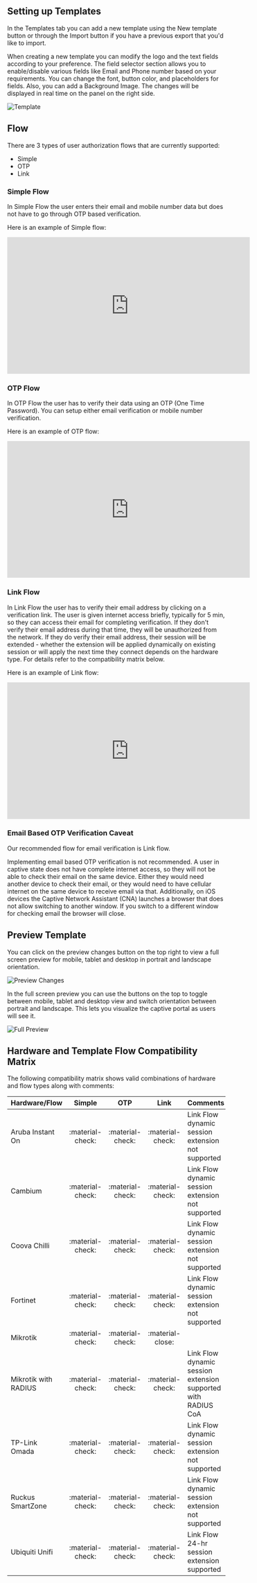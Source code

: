 ## Setting up Templates

In the Templates tab you can add a new template using the New template button or through the Import button if you have a previous export that you'd like to import.

When creating a new template you can modify the logo and the text fields according to your preference. The field selector section allows you to enable/disable various fields like Email and Phone number based on your requirements. You can change the font, button color, and placeholders for fields. Also, you can add a Background Image. The changes will be displayed in real time on the panel on the right side.

![Template](assets/images/template.png)

## Flow

There are 3 types of user authorization flows that are currently supported:

 - Simple
 - OTP
 - Link

### Simple Flow

In Simple Flow the user enters their email and mobile number data but does not have to go through OTP based verification.

Here is an example of Simple flow:

<iframe width="560" height="315" 
    src="https://www.youtube.com/embed/K6QrtRPBBg4" 
    frameborder="0" allowfullscreen>
</iframe>

### OTP Flow

In OTP Flow the user has to verify their data using an OTP (One Time Password). You can setup either email verification or mobile number verification.

Here is an example of OTP flow:

<iframe width="560" height="315" 
    src="https://www.youtube.com/embed/yRG6ERp7FDg" 
    frameborder="0" allowfullscreen>
</iframe>

### Link Flow

In Link Flow the user has to verify their email address by clicking on a verification link. The user is given internet access briefly, typically for 5 min, so they can access their email for completing verification. If they don't verify their email address during that time, they will be unauthorized from the network. If they do verify their email address, their session will be extended - whether the extension will be applied dynamically on existing session or will apply the next time they connect depends on the hardware type. For details refer to the compatibility matrix below.

Here is an example of Link flow:

<iframe width="560" height="315" 
    src="https://www.youtube.com/embed/MrXu8W95FNA" 
    frameborder="0" allowfullscreen>
</iframe>

### Email Based OTP Verification Caveat

Our recommended flow for email verification is Link flow.

Implementing email based OTP verification is not recommended. A user in captive state does not have complete internet access, so they will not be able to check their email on the same device. Either they would need another device to check their email, or they would need to have cellular internet on the same device to receive email via that. Additionally, on iOS devices the Captive Network Assistant (CNA) launches a browser that does not allow switching to another window. If you switch to a different window for checking email the browser will close.

## Preview Template

You can click on the preview changes button on the top right to view a full screen preview for mobile, tablet and desktop in portrait and landscape orientation.

![Preview Changes](assets/images/preview-changes.png)

In the full screen preview you can use the buttons on the top to toggle between mobile, tablet and desktop view and switch orientation between portrait and landscape. This lets you visualize the captive portal as users will see it.

![Full Preview](assets/images/full-preview.png)

## Hardware and Template Flow Compatibility Matrix

The following compatibility matrix shows valid combinations of hardware and flow types along with comments:

| Hardware/Flow        | Simple           | OTP              |       Link       | Comments                                                      |
|:---------------------|:----------------:|:----------------:|:----------------:|:--------------------------------------------------------------|
| Aruba Instant On     | :material-check: | :material-check: | :material-check: | Link Flow dynamic session extension not supported             |
| Cambium              | :material-check: | :material-check: | :material-check: | Link Flow dynamic session extension not supported             |
| Coova Chilli         | :material-check: | :material-check: | :material-check: | Link Flow dynamic session extension not supported             |
| Fortinet             | :material-check: | :material-check: | :material-check: | Link Flow dynamic session extension not supported             |
| Mikrotik             | :material-check: | :material-check: | :material-close: |                                                               |
| Mikrotik with RADIUS | :material-check: | :material-check: | :material-check: | Link Flow dynamic session extension supported with RADIUS CoA |
| TP-Link Omada        | :material-check: | :material-check: | :material-check: | Link Flow dynamic session extension not supported             |
| Ruckus SmartZone     | :material-check: | :material-check: | :material-check: | Link Flow dynamic session extension not supported             |
| Ubiquiti Unifi       | :material-check: | :material-check: | :material-check: | Link Flow 24-hr session extension supported                   |

